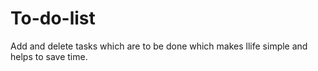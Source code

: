 # To-do-list
Add and delete tasks which are to be done which makes llife simple and helps to save time.
